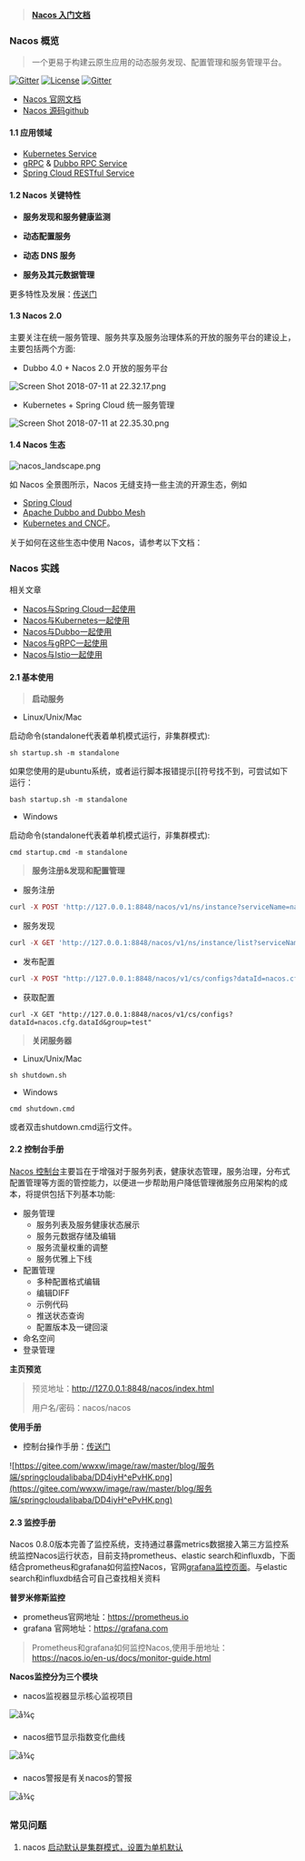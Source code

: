 > #### [Nacos 入门文档](https://nacos.io)  <!-- {docsify-ignore} -->   



### Nacos 概览

> 一个更易于构建云原生应用的动态服务发现、配置管理和服务管理平台。

[![Gitter](https://camo.githubusercontent.com/c17905400d4e5faef3b71b784d87b66ce31fa98e/68747470733a2f2f6261646765732e6769747465722e696d2f616c69626162612f6e61636f732e737667)](https://gitter.im/alibaba/nacos?utm_source=badge&utm_medium=badge&utm_campaign=pr-badge) [![License](https://camo.githubusercontent.com/8cb994f6c4a156c623fe057fccd7fb7d7d2e8c9b/68747470733a2f2f696d672e736869656c64732e696f2f62616467652f6c6963656e73652d417061636865253230322d3445423142412e737667)](https://www.apache.org/licenses/LICENSE-2.0.html) [![Gitter](https://camo.githubusercontent.com/192a6c600894b5d37fce00fd6a5d746a23bbe27f/68747470733a2f2f7472617669732d63692e6f72672f616c69626162612f6e61636f732e7376673f6272616e63683d6d6173746572)](https://travis-ci.org/alibaba/nacos)

- [Nacos 官网文档](https://nacos.io/zh-cn/docs/what-is-nacos.html)  
- [Nacos 源码github](https://github.com/alibaba/nacos)   

#### 1.1 应用领域

- [Kubernetes Service](https://kubernetes.io/docs/concepts/services-networking/service/) 
- [gRPC](https://grpc.io/docs/guides/concepts.html#service-definition) & [Dubbo RPC Service](https://dubbo.incubator.apache.org/) 
- [Spring Cloud RESTful Service](https://spring.io/understanding/REST) 

#### 1.2 Nacos 关键特性

- **服务发现和服务健康监测** 


- **动态配置服务** 


- **动态 DNS 服务** 
- **服务及其元数据管理** 

更多特性及发展：[传送门](https://nacos.io/zh-cn/docs/roadmap.html) 

#### 1.3 Nacos 2.0 

主要关注在统一服务管理、服务共享及服务治理体系的开放的服务平台的建设上，主要包括两个方面:

- Dubbo 4.0 + Nacos 2.0 开放的服务平台

![Screen Shot 2018-07-11 at 22.32.17.png](https://cdn.yuque.com/lark/0/2018/png/15914/1531319724777-d19b0304-535c-4af9-bee1-f358b6e55d91.png)

- Kubernetes + Spring Cloud 统一服务管理

![Screen Shot 2018-07-11 at 22.35.30.png](https://cdn.yuque.com/lark/0/2018/png/15914/1531319755930-0040e67e-ca05-47b9-9cd0-07ffd7452eae.png)

#### 1.4 Nacos 生态

![nacos_landscape.png](https://cdn.nlark.com/lark/0/2018/png/11189/1533045871534-e64b8031-008c-4dfc-b6e8-12a597a003fb.png)

如 Nacos 全景图所示，Nacos 无缝支持一些主流的开源生态，例如

- [Spring Cloud](https://nacos.io/en-us/docs/quick-start-spring-cloud.html)
- [Apache Dubbo and Dubbo Mesh](https://nacos.io/zh-cn/docs/use-nacos-with-dubbo.html)
- [Kubernetes and CNCF](https://nacos.io/zh-cn/docs/use-nacos-with-kubernetes.html)。

关于如何在这些生态中使用 Nacos，请参考以下文档：

### Nacos 实践



相关文章

- [Nacos与Spring Cloud一起使用](https://nacos.io/zh-cn/docs/use-nacos-with-springcloud.html)
- [Nacos与Kubernetes一起使用](https://nacos.io/zh-cn/docs/use-nacos-with-kubernetes.html)
- [Nacos与Dubbo一起使用](https://nacos.io/zh-cn/docs/use-nacos-with-dubbo.html)
- [Nacos与gRPC一起使用](https://nacos.io/zh-cn/docs/roadmap.html)
- [Nacos与Istio一起使用](https://nacos.io/zh-cn/docs/use-nacos-with-istio.html)

#### 2.1 基本使用

> **启动服务** 

- Linux/Unix/Mac

启动命令(standalone代表着单机模式运行，非集群模式):

`sh startup.sh -m standalone`

如果您使用的是ubuntu系统，或者运行脚本报错提示[[符号找不到，可尝试如下运行：

`bash startup.sh -m standalone`

- Windows

启动命令(standalone代表着单机模式运行，非集群模式):

`cmd startup.cmd -m standalone`

> **服务注册&发现和配置管理** 

- 服务注册

```php
curl -X POST 'http://127.0.0.1:8848/nacos/v1/ns/instance?serviceName=nacos.naming.serviceName&ip=20.18.7.10&port=8080'
```

- 服务发现

```php
curl -X GET 'http://127.0.0.1:8848/nacos/v1/ns/instance/list?serviceName=nacos.naming.serviceName'
```

- 发布配置

```php
curl -X POST "http://127.0.0.1:8848/nacos/v1/cs/configs?dataId=nacos.cfg.dataId&group=test&content=HelloWorld"
```

- 获取配置

```
curl -X GET "http://127.0.0.1:8848/nacos/v1/cs/configs?dataId=nacos.cfg.dataId&group=test"
```

> **关闭服务器**

- Linux/Unix/Mac

`sh shutdown.sh`

- Windows

`cmd shutdown.cmd`

或者双击shutdown.cmd运行文件。

#### 2.2 控制台手册

[Nacos 控制台](http://console.nacos.io/nacos/index.html)主要旨在于增强对于服务列表，健康状态管理，服务治理，分布式配置管理等方面的管控能力，以便进一步帮助用户降低管理微服务应用架构的成本，将提供包括下列基本功能:

- 服务管理
  - 服务列表及服务健康状态展示
  - 服务元数据存储及编辑
  - 服务流量权重的调整
  - 服务优雅上下线
- 配置管理
  - 多种配置格式编辑
  - 编辑DIFF
  - 示例代码
  - 推送状态查询
  - 配置版本及一键回滚
- 命名空间
- 登录管理

**主页预览** 

> 预览地址：http://127.0.0.1:8848/nacos/index.html    
>
> 用户名/密码：nacos/nacos

**使用手册** 

- 控制台操作手册：[传送门](https://nacos.io/zh-cn/docs/console-guide.html) 

![https://gitee.com/wwxw/image/raw/master/blog/服务端/springcloudalibaba/DD4iyH^ePvHK.png](https://gitee.com/wwxw/image/raw/master/blog/服务端/springcloudalibaba/DD4iyH^ePvHK.png) 



#### 2.3 监控手册

Nacos 0.8.0版本完善了监控系统，支持通过暴露metrics数据接入第三方监控系统监控Nacos运行状态，目前支持prometheus、elastic search和influxdb，下面结合prometheus和grafana如何监控Nacos，官网[grafana监控页面](http://monitor.nacos.io/)。与elastic search和influxdb结合可自己查找相关资料

**普罗米修斯监控** 

- prometheus官网地址：https://prometheus.io
- grafana 官网地址：https://grafana.com

> Prometheus和grafana如何监控Nacos,使用手册地址：https://nacos.io/en-us/docs/monitor-guide.html

**Nacos监控分为三个模块** 

- nacos监视器显示核心监视项目 

![å¾ç](https://img.alicdn.com/tfs/TB1PMpUCQvoK1RjSZFDXXXY3pXa-2832-1584.png)

- nacos细节显示指数变化曲线 

![å¾ç](https://img.alicdn.com/tfs/TB1ZBF4CNjaK1RjSZFAXXbdLFXa-2742-1480.png)

- nacos警报是有关nacos的警报 

![å¾ç](https://img.alicdn.com/tfs/TB1ALlUCFzqK1RjSZFCXXbbxVXa-2742-1476.png)





### 常见问题

1. nacos [启动默认是集群模式，设置为单机默认](https://www.cnblogs.com/dingzt/p/13666101.html) 











